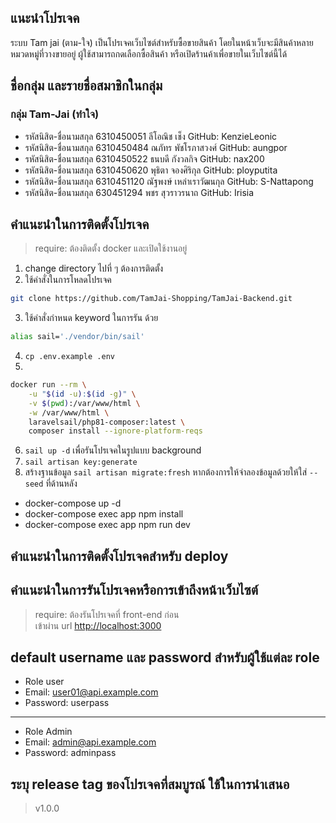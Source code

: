 ## แนะนำโปรเจค
 ระบบ Tam jai (ตาม-ใจ) เป็นโปรเจคเว็บไซต์สำหรับซื้อขายสินค้า โดยในหน้าเว็บจะมีสินค้าหลายหมวดหมู่ที่วางขายอยู่ ผู้ใช้สามารถกดเลือกซื้อสินค้า หรือเปิดร้านค้าเพื่อขายในเว็บไซต์นี้ได้

## ชื่อกลุ่ม และรายชื่อสมาชิกในกลุ่ม
 
### กลุ่ม Tam-Jai (ทำใจ)
- รหัสนิสิต-ชื่อนามสกุล 6310450051 ลีโอณิช เช็ง 
GitHub: KenzieLeonic 
- รหัสนิสิต-ชื่อนามสกุล 6310450484 ณภัทร พัชโรภาสวงศ์ 
GitHub: aungpor 
- รหัสนิสิต-ชื่อนามสกุล 6310450522 ธนบดี กังวลกิจ 
GitHub: nax200 
- รหัสนิสิต-ชื่อนามสกุล 6310450620 พุธิตา จองศิริกุล 
GitHub: ployputita 
- รหัสนิสิต-ชื่อนามสกุล 6310451120 ณัฐพงษ์ เหล่าเราวัฒนกุล 
GitHub: S-Nattapong 
- รหัสนิสิต-ชื่อนามสกุล 630451294 พชร สุวราวรนาถ 
GitHub: Irisia

## คำแนะนำในการติดตั้งโปรเจค
> require: ต้องติดตั้ง docker และเปิดใช้งานอยู่
1. change directory ไปที่ ๆ ต้องการติดตั้ง
2. ใช้คำสั่งในการโหลดโปรเจค
```sh
git clone https://github.com/TamJai-Shopping/TamJai-Backend.git
```
3. ใช้คำสั่งกำหนด keyword ในการรัน ด้วย
```sh
alias sail='./vendor/bin/sail'
```
4. `cp .env.example .env`
5.
```sh
docker run --rm \
    -u "$(id -u):$(id -g)" \
    -v $(pwd):/var/www/html \
    -w /var/www/html \
    laravelsail/php81-composer:latest \
    composer install --ignore-platform-reqs
```
6. `sail up -d` เพื่อรันโปรเจคในรูปแบบ background
7. `sail artisan key:generate`
8. สร้างฐานข้อมูล `sail artisan migrate:fresh` หากต้องการให้จำลองข้อมูลด้วยให้ใส่ `--seed` ที่ด้านหลัง


- docker-compose up -d
- docker-compose exec app npm install
- docker-compose exec app npm run dev

## คำแนะนำในการติดตั้งโปรเจคสำหรับ deploy



## คำแนะนำในการรันโปรเจคหรือการเข้าถึงหน้าเว็บไซต์
> require: ต้องรันโปรเจคที่ front-end ก่อน <br>
เข้าผ่าน url [http://localhost:3000](http://localhost:3000)



## default username และ password สำหรับผู้ใช้แต่ละ role

- Role user
- Email: user01@api.example.com
- Password: userpass
-----------------------------------
- Role Admin
- Email: admin@api.example.com
- Password: adminpass

## ระบุ release tag ของโปรเจคที่สมบูรณ์ ใช้ในการนำเสนอ
> v1.0.0
